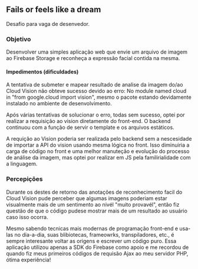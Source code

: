 ## Fails or feels like a dream

Desafio para vaga de desenvedor.

### Objetivo
Desenvolver uma simples aplicação web que envie
um arquivo de imagem ao Firebase Storage e reconheça 
a expressão facial contida na mesma.

#### Impedimentos (dificuldades)
A tentativa de submeter e mapear resultado de analise da imagem do/ao Cloud Vision não obteve sucesso devido ao erro: 
No module named cloud in "from google.cloud import vision", mesmo o pacote estando devidamente instalado no ambiente de desenvolvimento.

Após várias tentativas de solucionar o erro, todas sem sucesso, optei por realizar a requisição ao vision diretamente do front-end. O backend continuou com a função de servir o template e os arquivos estáticos.

A requição ao Vision poderia ser realizada pelo backend sem a nescesidade de importar a API do vision usando mesma lógica no front. Isso diminuiria a carga de código no front e uma melhor manuteção e evolução do processo de análise da imagem, mas optei por realizar em JS pela familirialidade com a linguagem.

### Percepições
Durante os destes de retorno das anotações de reconhecimento facil do Cloud Vision pude perceber que algumas imagens poderiam estar visualmente mais de um sentimento ao nivél "muito provavél", então fiz questão de que o código pudese mostrar mais de um resultado ao usuário caso isso ocorra.

Mesmo sabendo tecnicas mais modernas de programação front-end e usa-las no dia-a-dia, suas blibiotecas, frameowrks, transpiladores, etc.,
é sempre interesante voltar as origens e escrever um código puro. Essa aplicação utilizou apenas a SDK do Firebase como apoio e me recordou de quando fiz meus primeiros códigos de requisão Ajax ao meu servidor PHP, ótima experiência!